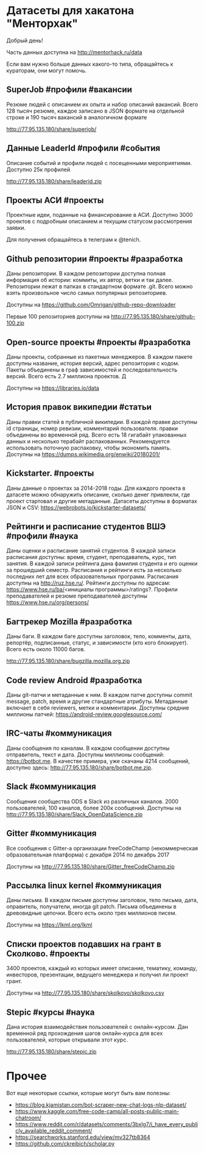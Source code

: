 # Датасеты для хакатона "Менторхак"
Добрый день!

Часть данных доступна на http://mentorhack.ru/data

Если вам нужно больше данных какого-то типа, обращайтесь к кураторам, они могут помочь. 

## SuperJob #профили #вакансии

Резюме людей с описанием их опыта и набор описаний вакансий. Всего 128 тысяч резюме, каждое записано в JSON формате на отдельной строке и 190 тысяч вакансий в аналогичном формате

http://77.95.135.180/share/superjob/

## Данные LeaderId #профили #события
Описание событий и профили людей с посещенными мероприятиями. Доступно 25к профилей

http://77.95.135.180/share/leaderid.zip

## Проекты АСИ #проекты

Проектные идеи, поданные на финансирование в АСИ. Доступно 3000 проектов с подробным описанием и текущим статусом рассмотрения заявки.

Для получения обращайтесь в телеграм к @tenich.

## Github репозитории #проекты #разработка
Даны репозитории. В каждом репозитории доступна полная информация об истории: коммиты, их автор, ветки и так далее. Репозитории лежат в папках в стандартном формате .git. Всего можно взять произвольное число самых популярных репозиториев. 

Доступны на https://github.com/Omrigan/github-repo-downloader

Первые 100 репозиториев доступны на http://77.95.135.180/share/github-100.zip

## Open-source проекты #проекты #разработка
Даны проекты, собранные из пакетных менеджеров. В каждом пакете доступны название, история версий, адрес репозитория с кодом. Пакеты объединены в граф зависимостей и последовательность версий. Всего есть 2.7 миллиона проектов. Д

Доступны на https://libraries.io/data

## История правок википедии #статьи
Даны правки статей в публичной википедии. В каждой правке доступны id страницы, номер ревизии, комментарий пользователя. правки объединены во временной ряд. Всего есть 18 гигабайт упакованных данных и несколько терабайт распакованных. Рекомендуется использовать поточную распаковку, чтобы экономить память. 
Доступны на https://dumps.wikimedia.org/enwiki/20180201/

## Kickstarter. #проекты 
Даны данные о проектах за 2014-2018 годы. Для каждого проекта в датасете можно обнаружить описание, сколько денег привлекли, где проект стартовал и другие метаданные. Датасеты доступны в форматах JSON и CSV: https://webrobots.io/kickstarter-datasets/

## Рейтинги и расписание студентов ВШЭ #профили #наука
Даны оценки и расписание занятий студентов. В каждой записи расписания доступны: время, студент, преподаватель, курс, тип занятия.  В каждой записи рейтинга дана фамилия студента и его оценки за прошедший семестр. Расписания и рейтинги есть за несколько последних лет для всех образовательных программ. Расписания доступны на http://ruz.hse.ru/. Рейтинги доступны по адресам: https://www.hse.ru/ba/<инициалы программы>/ratings?. Профили преподавателей и резюме преподавателей доступны https://www.hse.ru/org/persons/

## Багтрекер Mozilla #разработка
Даны баги. В каждом баге доступны заголовок, тело, комменты, дата, репортёр, подписанные, статус, и зависимости (кто кого блокирует). Всего есть около 11000 багов.

http://77.95.135.180/share/bugzilla.mozilla.org.zip

## Code review Android #разработка
Даны git-патчи и метаданные к ним. В каждом патче доступны commit message, patch, время и другие стандартные атрибуты. Метаданные включает в себя reviewers, метки и комментарии. Доступны средние миллионы патчей: https://android-review.googlesource.com/

## IRC-чаты #коммуникация
Даны сообщения по каналам. В каждом сообщении доступны отправитель, текст и дата. Доступны миллионы сообщений: https://botbot.me.
В качестве примера, уже скачаны 4214 сообщений, доступно здесь: http://77.95.135.180/share/botbot.me.zip. 

## Slack #коммуникация
Cообщения сообщества ODS в Slack из различных каналов. 2000 пользователей, 100 каналов, более 200к сообщений. 
Доступны на http://77.95.135.180/share/Slack_OpenDataScience.zip

## Gitter #коммуникация
Все сообщения с Gitter-а организации freeCodeChamp (некоммерческая образовательная платформа) с декабря 2014 по декабрь 2017

Доступны на http://77.95.135.180/share/Gitter_freeCodeChamp.zip

## Рассылка linux kernel #коммуникация
Даны письма. В каждом письме доступны заголовок, тело письма, дата, оправитель, получатели, иногда git patch. Письма объединены в древовидные цепочки. Всего есть около трех миллионов писем. 

Доступны на https://lkml.org/lkml

## Списки проектов подавших на грант в Сколково. #проекты 
3400 проектов, каждый из которых имеет описание, тематику, команду, инвесторов, презентации, ведущего менеджера и получил ли проект грант.

Доступны на http://77.95.135.180/share/skolkovo/skolkovo.csv

## Stepic #курсы #наука
Дана история взаимодействия пользователей с онлайн-курсом. Дан временной ряд прохождения шагов онлайн-курса для всех пользователей, которые открывали этот курс.

http://77.95.135.180/share/stepic.zip

# Прочее
Вот еще некоторые ссылки, которые могут быть вам полезны:

- https://blog.kjamistan.com/bot-scraper-new-chat-logs-nlp-dataset/
- https://www.kaggle.com/free-code-camp/all-posts-public-main-chatroom/
- https://www.reddit.com/r/datasets/comments/3bxlg7/i_have_every_publicly_available_reddit_comment/
- https://searchworks.stanford.edu/view/mv327tb8364
- https://github.com/ckreibich/scholar.py

